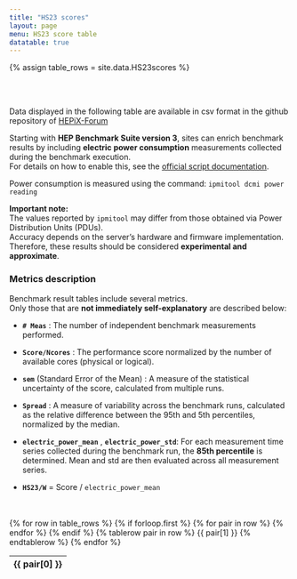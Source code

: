 ```yaml
---
title: "HS23 scores"
layout: page
menu: HS23 score table
datatable: true
---
```


 {% assign table_rows = site.data.HS23scores %}

<br>
<br>

Data displayed in the following table are available in csv format in the github repository of [HEPiX-Forum](https://github.com/HEPiX-Forum/hepix-forum.github.io/blob/master/_data/HS23scores.csv)


Starting with **HEP Benchmark Suite version 3**, sites can enrich benchmark results by including **electric power consumption** measurements collected during the benchmark execution.  
For details on how to enable this, see the [official script documentation](https://w3.hepix.org/benchmarking/how_to_run_HS23.html).

Power consumption is measured using the command: `ipmitool dcmi power reading`

**Important note:**  
The values reported by `ipmitool` may differ from those obtained via Power Distribution Units (PDUs).  
Accuracy depends on the server’s hardware and firmware implementation. Therefore, these results should be considered **experimental and approximate**.

### Metrics description

Benchmark result tables include several metrics.  
Only those that are **not immediately self-explanatory** are described below:

- **`# Meas`**  :  The number of independent benchmark measurements performed.

- **`Score/Ncores`** : The performance score normalized by the number of available cores (physical or logical).  
  
- **`sem`** (Standard Error of the Mean) :  A measure of the statistical uncertainty of the score, calculated from multiple runs.

- **`Spread`** : A measure of variability across the benchmark runs, calculated as the relative difference between the 95th and 5th percentiles, normalized by the median.  
  
- **`electric_power_mean`** , **`electric_power_std`**:  For each measurement time series collected during the benchmark run, the **85th percentile** is determined. Mean and std are then evaluated   across all measurement series.

- **`HS23/W`** =  Score / `electric_power_mean`


 
<br>
<br>
  <table id="myTable" class="display">
      {% for row in table_rows %}
          {% if forloop.first %}
              <thead>
              <tr>
                  {% for pair in row %}
                      <th>
                          {{ pair[0] }}
                      </th>
                  {% endfor %}
              </tr>
              </thead>
          {% endif %}
          {% tablerow pair in row %}
              {{ pair[1] }}
          {% endtablerow %}
      {% endfor %}
  </table>

<link rel="stylesheet" href="https://cdn.datatables.net/1.13.4/css/jquery.dataTables.css" />
<script src="https://cdn.datatables.net/1.13.4/js/jquery.dataTables.js"></script>
